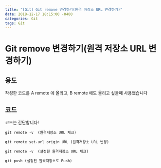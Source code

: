 ```yaml
---
title: "[Git] Git remove 변경하기(원격 저장소 URL 변경하기)"
date: 2018-12-17 18:15:00 -0400
categories: Git
tags: Git
---
```


Git remove 변경하기(원격 저장소 URL 변경하기)
=============

용도
----
작성한 코드를 A remote 에 올리고, B remote 에도 올리고 싶을때 사용했습니다


코드
----
코드는 간단합니다!

``
git remote -v 
(원격저장소 URL 체크)
``

``
git remote set-url origin URL
(원격저장소 URL 변경)
``

``
git remote -v 
(설정한 원격저장소 URL 체크)
``

``
git push
(설정된 원격저장소로 Push)
``

